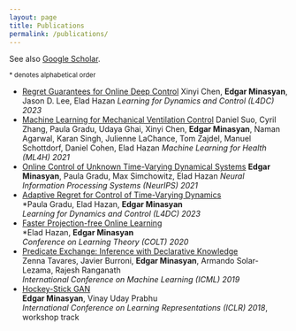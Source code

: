 ```yaml
---
layout: page
title: Publications
permalink: /publications/
---
```


See also [Google Scholar](https://scholar.google.com/citations?hl=en&user=HjWpRCIAAAAJ).

<sup> \* denotes alphabetical order </sup>

- [Regret Guarantees for Online Deep Control](https://proceedings.mlr.press/v211/chen23b/chen23b.pdf)
Xinyi Chen, **Edgar Minasyan**, Jason D. Lee, Elad Hazan
*Learning for Dynamics and Control (L4DC) 2023*
- [Machine Learning for Mechanical Ventilation Control](https://arxiv.org/pdf/2102.06779.pdf)
Daniel Suo, Cyril Zhang, Paula Gradu, Udaya Ghai, Xinyi Chen, **Edgar Minasyan**, Naman Agarwal, Karan Singh, Julienne LaChance, Tom Zajdel, Manuel Schottdorf, Daniel Cohen, Elad Hazan
*Machine Learning for Health (ML4H) 2021*
- [Online Control of Unknown Time-Varying Dynamical Systems](https://proceedings.neurips.cc/paper_files/paper/2021/file/856b503e276cc491e7e6e0ac1b9f4b17-Paper.pdf)
**Edgar Minasyan**, Paula Gradu, Max Simchowitz, Elad Hazan
*Neural Information Processing Systems (NeurIPS) 2021*
- [Adaptive Regret for Control of Time-Varying Dynamics](https://proceedings.mlr.press/v211/gradu23a/gradu23a.pdf)  
\*Paula Gradu, Elad Hazan, **Edgar Minasyan**  
*Learning for Dynamics and Control (L4DC) 2023*
- [Faster Projection-free Online Learning](http://proceedings.mlr.press/v125/hazan20a/hazan20a.pdf)  
\*Elad Hazan, **Edgar Minasyan**  
*Conference on Learning Theory (COLT) 2020*
- [Predicate Exchange: Inference with Declarative Knowledge](http://proceedings.mlr.press/v97/tavares19a/tavares19a.pdf)  
Zenna Tavares, Javier Burroni, **Edgar Minasyan**, Armando Solar-Lezama, Rajesh Ranganath  
*International Conference on Machine Learning (ICML) 2019*
- [Hockey-Stick GAN](https://openreview.net/pdf?id=HJOt7P1wz)  
**Edgar Minasyan**, Vinay Uday Prabhu  
*International Conference on Learning Representations (ICLR) 2018*, workshop track
